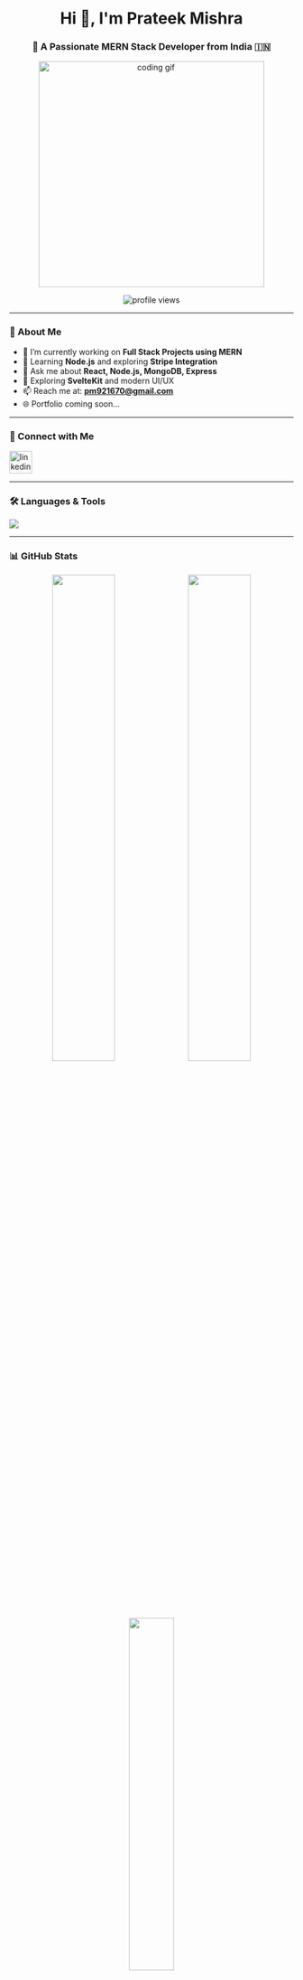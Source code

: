<h1 align="center">Hi 👋, I'm Prateek Mishra</h1>
<h3 align="center">🚀 A Passionate MERN Stack Developer from India 🇮🇳</h3>

<p align="center">
  <img src="https://user-images.githubusercontent.com/55389276/140866485-8fb1c876-9a8f-4d6a-98dc-08c4981eaf70.gif" width="400" alt="coding gif" />
</p>

<p align="center">
  <img src="https://komarev.com/ghpvc/?username=prateekmishraaa&label=Profile%20views&color=0e75b6&style=flat" alt="profile views" />
</p>

---

### 🌟 About Me

- 🔭 I’m currently working on **Full Stack Projects using MERN**
- 🌱 Learning **Node.js** and exploring **Stripe Integration**
- 💬 Ask me about **React, Node.js, MongoDB, Express**
- 🧠 Exploring **SvelteKit** and modern UI/UX
- 📫 Reach me at: **pm921670@gmail.com**
- 🌐 Portfolio coming soon...

---

### 🔗 Connect with Me
<p align="left">
  <a href="https://linkedin.com/in/prateek mishra" target="blank">
    <img align="center" src="https://skillicons.dev/icons?i=linkedin" alt="linkedin" height="40" />
  </a>
</p>

---

### 🛠️ Languages & Tools

<p align="left">
  <img src="https://skillicons.dev/icons?i=html,css,js,react,nodejs,mongodb,express,tailwind,bootstrap,git,github,svelte,stripe" />
</p>

---

### 📊 GitHub Stats

<p align="center">
  <img width="47%" src="https://github-readme-stats.vercel.app/api?username=prateekmishraaa&show_icons=true&theme=radical" />
  <img width="47%" src="https://github-readme-streak-stats.herokuapp.com?user=prateekmishraaa&theme=radical" />
</p>

<p align="center">
  <img width="40%" src="https://github-readme-stats.vercel.app/api/top-langs/?username=prateekmishraaa&layout=compact&theme=radical" />
</p>

---

### 🏆 GitHub Trophies

<p align="center">
  <img src="https://github-profile-trophy.vercel.app/?username=prateekmishraaa&theme=radical&row=1&no-bg=true" />
</p>

---

### 📌 Pinned Projects

> _Showcase your best work here by pinning repos manually_

---

### 🧩 Fun Fact

> I debug like Sherlock and deploy like Iron Man 😎

---

### 💡 Tip: Keep your contributions consistent by working on small improvements daily, even readmes or doc updates count!

---

Let me know if you want a **portfolio site README**, **project templates**, or **GitHub actions setup** next.  
You’re already on the pro path, Prateek! 🚀
